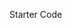 Starter Code 
<style> tag connects HTML with CSS.
<script> tag connects HTML with JS.


Window object (automatically always presented when html running ) with lots of properties and functions

**  DOM Manipulation 

1) Selecting with id 
-> document.getElementById("myid")

2) Selecting with class 
-> document.getElementByClassName("myClass")

3) Selecting with tag 
-> document.getElementByTagName("p")


** DOM (using query selector)


 1) document.querySelector(my/mycla)      
  d  ocument.querySelectorAll("myid") 

** DOM properties

1) tagName : return tag for element nodes
2) innerText : return the text content of the element and all its childern
3) innerHtml : return the plain text or HTMl
4) textContent : return textual content even for hidden elements heading 


/* ## Attributes ## */

-> getAttribute(attr) // to get attribute value
-> setAttribute(attr, value) // 

## Style ## 
-> node.style
e.g - h1.style.backgroundColor = "green" ;


## Insert Element ##

let el = document.createElement("div")


1) node.append(el) // adds at the end of node(inside)
2) node.prepend(el) // adds at the start of node (inside)
3) node.before(el) //before the node(outside)
4) node.after(el) //adds after the node (el)

## Delete Element ## 

node.remove() // remove the node

e.g -> 
let el = document.createElement("div")
let box = document.querySelector(".box");
box.append(el);


## add class name in element ##
-> div.classList.add("newClass");
-> div.classList.remove("foo"); 

// it is possible that element contains multiple class
e.g -> <div class="container newContainer">  </div>